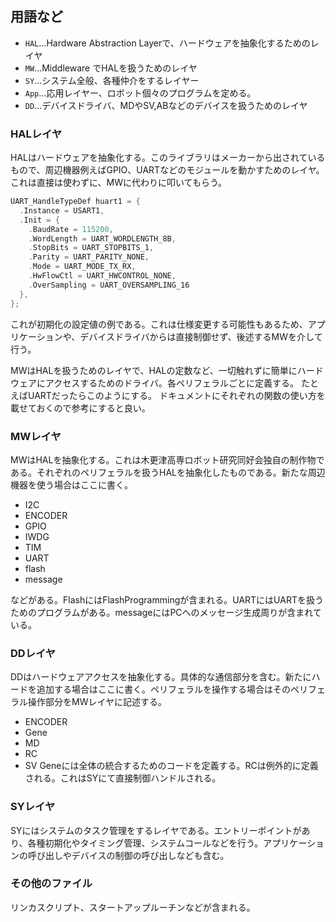 ## 用語など
- `HAL`...Hardware Abstraction Layerで、ハードウェアを抽象化するためのレイヤ
- `MW`...Middleware でHALを扱うためのレイヤ
- `SY`...システム全般、各種仲介をするレイヤー
- `App`...応用レイヤー、ロボット個々のプログラムを定める。
- `DD`...デバイスドライバ、MDやSV,ABなどのデバイスを扱うためのレイヤ

### HALレイヤ
HALはハードウェアを抽象化する。このライブラリはメーカーから出されているもので、周辺機器例えばGPIO、UARTなどのモジュールを動かすためのレイヤ。これは直接は使わずに、MWに代わりに叩いてもらう。
```c
UART_HandleTypeDef huart1 = {
  .Instance = USART1,
  .Init = {
    .BaudRate = 115200,
    .WordLength = UART_WORDLENGTH_8B,
    .StopBits = UART_STOPBITS_1,
    .Parity = UART_PARITY_NONE,
    .Mode = UART_MODE_TX_RX,
    .HwFlowCtl = UART_HWCONTROL_NONE,
    .OverSampling = UART_OVERSAMPLING_16
  },
}; 
```
これが初期化の設定値の例である。これは仕様変更する可能性もあるため、アプリケーションや、デバイスドライバからは直接制御せず、後述するMWを介して行う。

MWはHALを扱うためのレイヤで、HALの定数など、一切触れずに簡単にハードウェアにアクセスするためのドライバ。各ペリフェラルごとに定義する。
たとえばUARTだったらこのようにする。
ドキュメントにそれぞれの関数の使い方を載せておくので参考にすると良い。

### MWレイヤ
MWはHALを抽象化する。これは木更津高専ロボット研究同好会独自の制作物である。それぞれのペリフェラルを扱うHALを抽象化したものである。新たな周辺機器を使う場合はここに書く。
- I2C
- ENCODER
- GPIO
- IWDG
- TIM
- UART
- flash
- message

などがある。FlashにはFlashProgrammingが含まれる。UARTにはUARTを扱うためのプログラムがある。messageにはPCへのメッセージ生成周りが含まれている。

### DDレイヤ
DDはハードウェアアクセスを抽象化する。具体的な通信部分を含む。新たにハードを追加する場合はここに書く。ペリフェラルを操作する場合はそのペリフェラル操作部分をMWレイヤに記述する。
- ENCODER
- Gene
- MD
- RC
- SV
Geneには全体の統合するためのコードを定義する。RCは例外的に定義される。これはSYにて直接制御ハンドルされる。

### SYレイヤ
SYにはシステムのタスク管理をするレイヤである。エントリーポイントがあり、各種初期化やタイミング管理、システムコールなどを行う。アプリケーションの呼び出しやデバイスの制御の呼び出しなども含む。

### その他のファイル
リンカスクリプト、スタートアップルーチンなどが含まれる。
